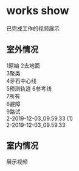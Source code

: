 # works show
已完成工作的视频展示
  
## 室外情况  
1原始 
2去地面  
3聚类  
4牙石中心线  
5预测轨迹
6参考线  
7所有  
8避障  
9路试  
2-2019-12-03_09.59.33 (1)  
2-2019-12-03_09.59.33  

## 室内情况  
展示视频
